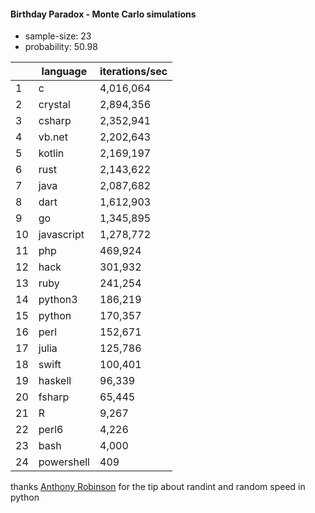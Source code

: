 #### Birthday Paradox - Monte Carlo simulations

* sample-size: 23
* probability: 50.98

| | language | iterations/sec |
|--|--|--|
1|c|4,016,064
2|crystal|2,894,356
3|csharp|2,352,941
4|vb.net|2,202,643
5|kotlin|2,169,197
6|rust|2,143,622
7|java|2,087,682
8|dart|1,612,903
9|go|1,345,895
10|javascript|1,278,772
11|php|469,924
12|hack|301,932
13|ruby|241,254
14|python3|186,219
15|python|170,357
16|perl|152,671
17|julia|125,786
18|swift|100,401
19|haskell|96,339
20|fsharp|65,445
21|R|9,267
22|perl6|4,226
23|bash|4,000
24|powershell|409

thanks [Anthony Robinson](https://github.com/anthonycrobinson) for the tip about randint and random speed in python
